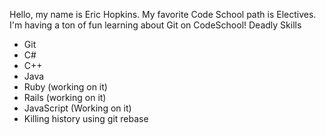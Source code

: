 Hello, my name is Eric Hopkins. My favorite Code School path is Electives.
I'm having a ton of fun learning about Git on CodeSchool!
Deadly Skills
 * Git
 * C#
 * C++
 * Java
 * Ruby (working on it)
 * Rails (working on it)
 * JavaScript (Working on it)
 * Killing history using git rebase
